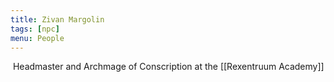 ```yaml
---
title: Zivan Margolin
tags: [npc]
menu: People
---
```


 Headmaster and Archmage of Conscription at the [[Rexentruum Academy]]